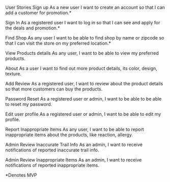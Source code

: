 User Stories
Sign up
As a new user I want to create an account so that I can add a customer for promotion.*

Sign In
As a registered user I want to log in so that I can see and apply for the deals and promotion.*

Find Shop
As any user I want to be able to find shop by name or zipcode so that I can visit the store on my preferred location.*

View Products details
As any user, I want to be able to view my preferred products.

About
As a user I want to find out more product details, its color, design, texture.

Add Review
As a registered user, I want to review about the product details so that more customers can buy the products.

Password Reset
As a registered user or admin, I want to be able to be able to reset my password.

Edit user profile
As a registered user or admin, I want to be able to edit my profile.

Report Inappropriate Items
As any user, I want to be able to report inappropriate items about the products, like reaction, allergy.

Admin Review Inaccurate Trail Info
As an admin, I want to receive notifications of reported inaccurate trail info.

Admin Review Inappropriate Items
As an admin, I want to receive notifications of reported inappropriate items.

*Denotes MVP